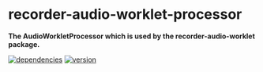 # recorder-audio-worklet-processor

**The AudioWorkletProcessor which is used by the recorder-audio-worklet package.**

[![dependencies](https://img.shields.io/david/chrisguttandin/recorder-audio-worklet-processor.svg?style=flat-square)](https://github.com/chrisguttandin/recorder-audio-worklet-processor/network/dependencies)
[![version](https://img.shields.io/npm/v/recorder-audio-worklet-processor.svg?style=flat-square)](https://www.npmjs.com/package/recorder-audio-worklet-processor)

